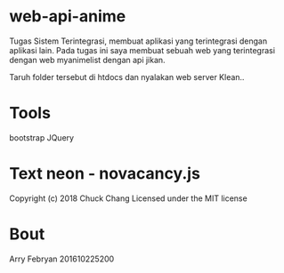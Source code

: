 # web-api-anime
Tugas Sistem Terintegrasi, membuat aplikasi yang terintegrasi dengan aplikasi lain. Pada tugas ini saya membuat sebuah web yang terintegrasi dengan web myanimelist dengan api jikan.

Taruh folder tersebut di htdocs dan nyalakan web server Klean..

# Tools
bootstrap
JQuery

# Text neon - novacancy.js
Copyright (c) 2018 Chuck Chang Licensed under the MIT license

# Bout
Arry Febryan
201610225200

